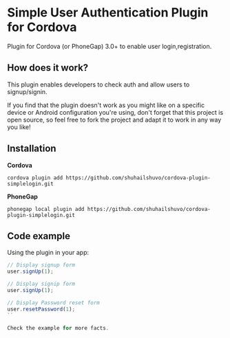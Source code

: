 Simple User Authentication Plugin for Cordova
==============================================

Plugin for Cordova (or PhoneGap) 3.0+ to enable user login,registration.

How does it work?
-----------------

This plugin enables developers to check auth and allow users to signup/signin.

If you find that the plugin doesn't work as you might like on a specific device or Android configuration you're using, don't forget that this project is open source, so feel free to fork the project and adapt it to work in any way you like!

Installation
------------

**Cordova**

`cordova plugin add https://github.com/shuhailshuvo/cordova-plugin-simplelogin.git`

**PhoneGap**

`phonegap local plugin add https://github.com/shuhailshuvo/cordova-plugin-simplelogin.git`

Code example
------------

Using the plugin in your app:

```js
// Display signup form
user.signUp(1);

// Display signip form
user.signUp(1);

// Display Password reset form
user.resetPassword(1);
``

Check the example for more facts.